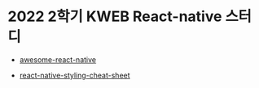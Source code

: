 # 2022 2학기 KWEB React-native 스터디

- [awesome-react-native](https://github.com/jondot/awesome-react-native)

- [react-native-styling-cheat-sheet](https://github.com/vhpoet/react-native-styling-cheat-sheet)